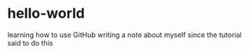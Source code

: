 # hello-world
learning how to use GitHub
writing a note about myself since the tutorial said to do this
